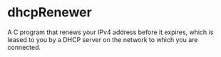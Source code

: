 # dhcpRenewer

A C program that renews your IPv4 address before it expires, which is leased to you by a DHCP server on the network to which you are connected. 
